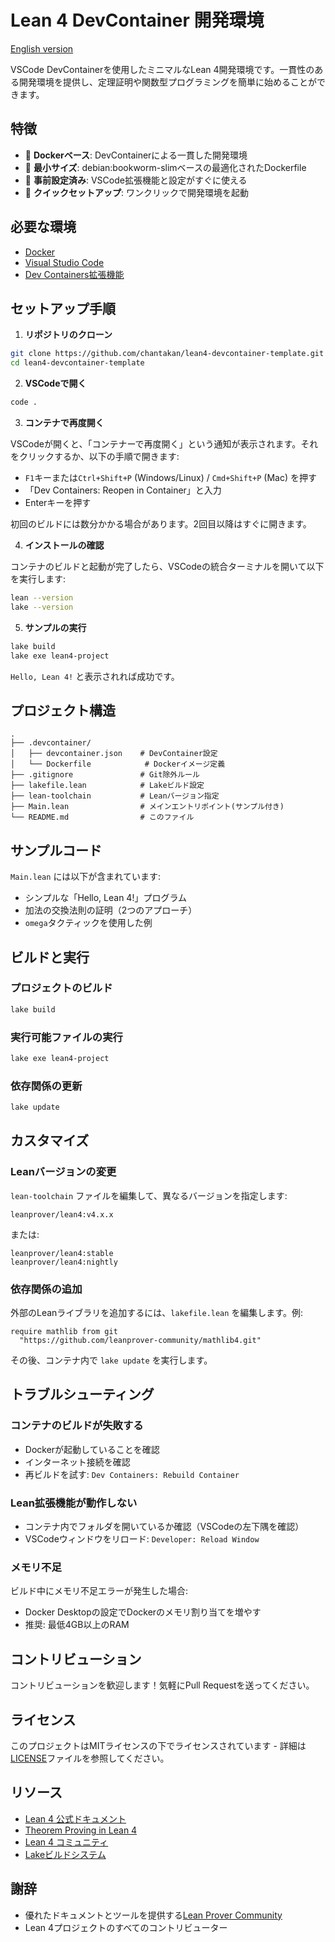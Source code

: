# Lean 4 DevContainer 開発環境

[English version](./README.md)

VSCode DevContainerを使用したミニマルなLean 4開発環境です。一貫性のある開発環境を提供し、定理証明や関数型プログラミングを簡単に始めることができます。

## 特徴

- 🐳 **Dockerベース**: DevContainerによる一貫した開発環境
- 🎯 **最小サイズ**: debian:bookworm-slimベースの最適化されたDockerfile
- 🔧 **事前設定済み**: VSCode拡張機能と設定がすぐに使える
- 🚀 **クイックセットアップ**: ワンクリックで開発環境を起動

## 必要な環境

- [Docker](https://www.docker.com/products/docker-desktop/)
- [Visual Studio Code](https://code.visualstudio.com/)
- [Dev Containers拡張機能](https://marketplace.visualstudio.com/items?itemName=ms-vscode-remote.remote-containers)

## セットアップ手順

1. **リポジトリのクローン**

```bash
git clone https://github.com/chantakan/lean4-devcontainer-template.git
cd lean4-devcontainer-template
```

2. **VSCodeで開く**

```bash
code .
```

3. **コンテナで再度開く**

VSCodeが開くと、「コンテナーで再度開く」という通知が表示されます。それをクリックするか、以下の手順で開きます:
- `F1`キーまたは`Ctrl+Shift+P` (Windows/Linux) / `Cmd+Shift+P` (Mac) を押す
- 「Dev Containers: Reopen in Container」と入力
- Enterキーを押す

初回のビルドには数分かかる場合があります。2回目以降はすぐに開きます。

4. **インストールの確認**

コンテナのビルドと起動が完了したら、VSCodeの統合ターミナルを開いて以下を実行します:

```bash
lean --version
lake --version
```

5. **サンプルの実行**

```bash
lake build
lake exe lean4-project
```

`Hello, Lean 4!` と表示されれば成功です。

## プロジェクト構造

```
.
├── .devcontainer/
│   ├── devcontainer.json    # DevContainer設定
│   └── Dockerfile            # Dockerイメージ定義
├── .gitignore               # Git除外ルール
├── lakefile.lean            # Lakeビルド設定
├── lean-toolchain           # Leanバージョン指定
├── Main.lean                # メインエントリポイント(サンプル付き)
└── README.md                # このファイル
```

## サンプルコード

`Main.lean` には以下が含まれています:
- シンプルな「Hello, Lean 4!」プログラム
- 加法の交換法則の証明（2つのアプローチ）
- `omega`タクティックを使用した例

## ビルドと実行

### プロジェクトのビルド

```bash
lake build
```

### 実行可能ファイルの実行

```bash
lake exe lean4-project
```

### 依存関係の更新

```bash
lake update
```

## カスタマイズ

### Leanバージョンの変更

`lean-toolchain` ファイルを編集して、異なるバージョンを指定します:

```
leanprover/lean4:v4.x.x
```

または:
```
leanprover/lean4:stable
leanprover/lean4:nightly
```

### 依存関係の追加

外部のLeanライブラリを追加するには、`lakefile.lean` を編集します。例:

```lean
require mathlib from git
  "https://github.com/leanprover-community/mathlib4.git"
```

その後、コンテナ内で `lake update` を実行します。

## トラブルシューティング

### コンテナのビルドが失敗する

- Dockerが起動していることを確認
- インターネット接続を確認
- 再ビルドを試す: `Dev Containers: Rebuild Container`

### Lean拡張機能が動作しない

- コンテナ内でフォルダを開いているか確認（VSCodeの左下隅を確認）
- VSCodeウィンドウをリロード: `Developer: Reload Window`

### メモリ不足

ビルド中にメモリ不足エラーが発生した場合:
- Docker Desktopの設定でDockerのメモリ割り当てを増やす
- 推奨: 最低4GB以上のRAM

## コントリビューション

コントリビューションを歓迎します！気軽にPull Requestを送ってください。

## ライセンス

このプロジェクトはMITライセンスの下でライセンスされています - 詳細は[LICENSE](LICENSE)ファイルを参照してください。

## リソース

- [Lean 4 公式ドキュメント](https://lean-lang.org/documentation/)
- [Theorem Proving in Lean 4](https://leanprover.github.io/theorem_proving_in_lean4/)
- [Lean 4 コミュニティ](https://leanprover-community.github.io/)
- [Lakeビルドシステム](https://github.com/leanprover/lake)

## 謝辞

- 優れたドキュメントとツールを提供する[Lean Prover Community](https://leanprover-community.github.io/)
- Lean 4プロジェクトのすべてのコントリビューター

